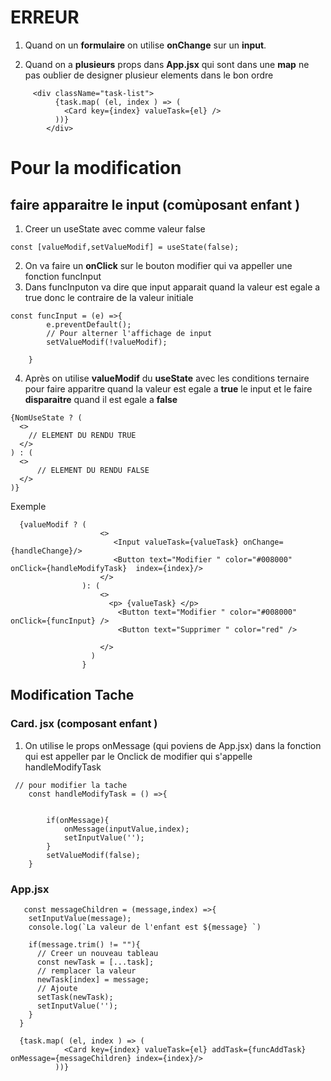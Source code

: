 # ERREUR 
1. Quand on un **formulaire** on utilise **onChange** sur un **input**.

2. Quand on a **plusieurs** props dans **App.jsx** qui sont dans une **map** ne pas oublier de designer plusieur elements dans le bon ordre 
````
     <div className="task-list">
          {task.map( (el, index ) => (
            <Card key={index} valueTask={el} />
          ))}
        </div>

````

# Pour la modification 
## faire apparaitre le input (comùposant enfant )
1. Creer un useState avec comme valeur false 
````
const [valueModif,setValueModif] = useState(false);
````
2. On va faire un **onClick** sur le bouton modifier qui va appeller une fonction funcInput
3. Dans funcInputon va dire que input apparait quand la valeur est egale a true donc le contraire de la valeur initiale 
````
const funcInput = (e) =>{
        e.preventDefault();
        // Pour alterner l'affichage de input 
        setValueModif(!valueModif);
        
    }
````
4. Après on utilise **valueModif** du **useState** avec les conditions ternaire pour faire apparitre quand la valeur est egale a **true** le input et le faire **disparaitre** quand il est egale a **false**
````
{NomUseState ? (
  <>
    // ELEMENT DU RENDU TRUE
  </>
) : (
  <>
      // ELEMENT DU RENDU FALSE
  </>
)}

````
Exemple 

````
  {valueModif ? (
                    <>
                       <Input valueTask={valueTask} onChange={handleChange}/> 
                       <Button text="Modifier " color="#008000" onClick={handleModifyTask}  index={index}/>
                    </>
                ): (
                    <>
                      <p> {valueTask} </p>
                        <Button text="Modifier " color="#008000" onClick={funcInput} />
                        <Button text="Supprimer " color="red" />
                     
                    </>
                  )
                }
````
## Modification Tache 
### Card. jsx (composant enfant )

1. On utilise le props onMessage (qui poviens de App.jsx) dans la fonction qui est appeller par le Onclick de modifier qui s'appelle handleModifyTask  
````
 // pour modifier la tache 
    const handleModifyTask = () =>{
       

        if(onMessage){
            onMessage(inputValue,index);
            setInputValue('');
        }
        setValueModif(false);
    }
````

### App.jsx 
````
   const messageChildren = (message,index) =>{
    setInputValue(message);
    console.log(`La valeur de l'enfant est ${message} `)
    
    if(message.trim() != ""){
      // Creer un nouveau tableau 
      const newTask = [...task];
      // remplacer la valeur 
      newTask[index] = message;
      // Ajoute 
      setTask(newTask);
      setInputValue('');
    }
  }

````

````
  {task.map( (el, index ) => (
            <Card key={index} valueTask={el} addTask={funcAddTask} onMessage={messageChildren} index={index}/>
          ))}
````